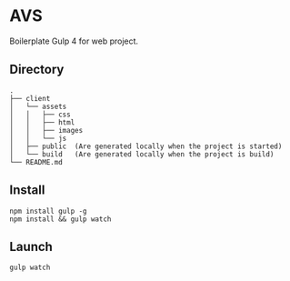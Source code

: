 # AVS
Boilerplate Gulp 4 for web project.

## Directory
```
.
├── client
│   └── assets
│   │   ├── css
│   │   ├── html
│   │   ├── images
│   │   └── js
│   ├── public  (Are generated locally when the project is started)
│   └── build   (Are generated locally when the project is build)
└── README.md
```

## Install
```
npm install gulp -g
npm install && gulp watch
```
## Launch
```
gulp watch
```
